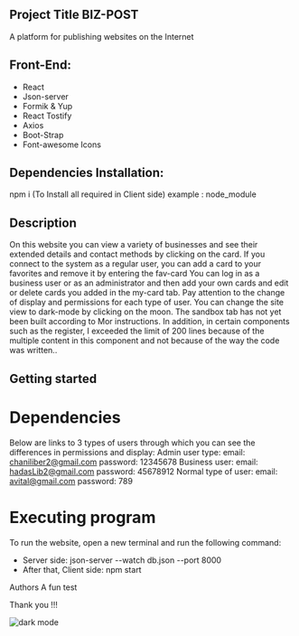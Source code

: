 ## Project Title BIZ-POST
A platform for publishing websites on the Internet

## Front-End:
* React
* Json-server
* Formik & Yup
* React Tostify
* Axios
* Boot-Strap
* Font-awesome Icons

## Dependencies Installation:
   npm i (To Install all required in Client side) example : node_module

## Description
On this website you can view a variety of businesses and see their extended details and contact methods by clicking on the card. If you connect to the system as a regular user, you can add a card to your favorites and remove it by entering the fav-card You can log in as a business user or as an administrator and then add your own cards and edit or delete cards you added in the my-card tab. Pay attention to the change of display and permissions for each type of user. You can change the site view to dark-mode by clicking on the moon. The sandbox tab has not yet been built according to Mor instructions. In addition, in certain components such as the register, I exceeded the limit of 200 lines because of the multiple content in this component and not because of the way the code was written..

## Getting started
# Dependencies
Below are links to 3 types of users through which you can see the differences in permissions and display: 
Admin user type: email: chaniliber2@gmail.com password: 12345678
Business user: email: hadasLib2@gmail.com password: 45678912 
Normal type of user: email: avital@gmail.com password: 789

# Executing program
To run the website, open a new terminal and run the following command: 
* Server side: json-server --watch db.json --port 8000 
* After that, Client side: npm start

Authors
A fun test

Thank you !!!

  ![dark mode](./pictures/home-darkMode.jpg)
  
